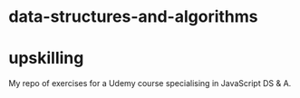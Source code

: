 # data-structures-and-algorithms
# upskilling

My repo of exercises for a Udemy course specialising in JavaScript DS & A.
